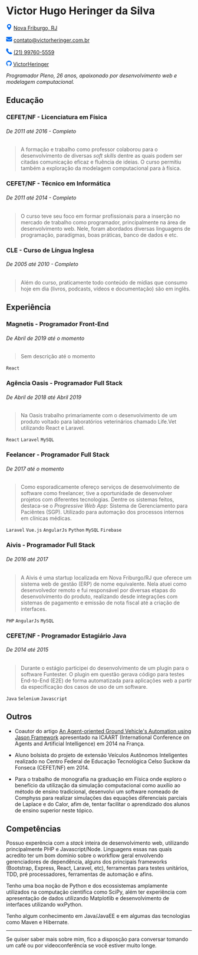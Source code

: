 # Victor Hugo Heringer da Silva

![location](./img/location.png)  [Nova Friburgo, RJ](https://www.google.com/maps?q=nova+friburgo&um=1&ie=UTF-8&sa=X&ved=0ahUKEwiC_8S59ujfAhVCA9QKHeUqDZEQ_AUIDigB) 

![mail](./img/mail.png) [contato@victorheringer.com.br ]()

![phone](./img/phone.png) [(21) 99760-5559](https://victorheringer.com.br/)

![github](./img/github.png) [VictorHeringer](https://github.com/VictorHeringer)


*Programador Pleno, 26 anos, apaixonado por desenvolvimento web e modelagem computacional.*

## Educação

### CEFET/NF - Licenciatura em Física 
###### *De 2011 até 2016 - Completo*

> A formação e trabalho como professor colaborou para o desenvolvimento de diversas *soft skills* dentre as quais podem ser citadas comunicação eficaz e fluência de ideias. O curso permitiu também a exploração da modelagem computacional para à física.

### CEFET/NF - Técnico em Informática 
###### *De 2011 até 2014 - Completo*

> O curso teve seu foco em formar profissionais para a inserção no mercado de trabalho como programador, principalmente na área de desenvolvimento web. Nele, foram abordados diversas linguagens de programação, paradígmas, boas práticas, banco de dados e etc.

### CLE - Curso de Língua Inglesa 
###### *De 2005 até 2010 - Completo*

> Além do curso, praticamente todo conteúdo de mídias que consumo hoje em dia (livros, podcasts, vídeos e documentação) são em inglês.

## Experiência

### Magnetis  - Programador Front-End
###### *De Abril de 2019 até o momento*

> Sem descrição até o momento

```React```

### Agência Oasis  - Programador Full Stack
###### *De Abril de 2018 até Abril 2019*

> Na Oasis trabalho primariamente com o desenvolvimento de um produto voltado para laboratórios veterinários chamado Life.Vet utilizando React e Laravel.

```React``` ```Laravel``` ```MySQL```


### Feelancer - Programador Full Stack
###### *De 2017 até o momento*

> Como esporadicamente ofereço serviços de desenvolvimento de software como freelancer, tive a oportunidade de desenvolver projetos com diferentes tecnologias. Dentre os sistemas feitos, destaca-se o *Progressive Web App*: Sistema de Gerenciamento para Paciêntes (SGP). Utilizado para automação dos processos internos em clínicas médicas.

```Laravel``` ```Vue.js``` ```AngularJs``` ```Python``` ```MySQL``` ```Firebase```

### Aivis - Programador Full Stack
###### *De 2016 até 2017*

> A Aivis é uma startup localizada em Nova Friburgo/RJ que oferece um sistema web de gestão (ERP) de nome equivalente. Nela atuei como desenvolvedor remoto e fui responsável por diversas etapas do desenvolvimento do produto, realizando desde integrações com sistemas de pagamento e emissão de nota fiscal até a criação de interfaces.

```PHP``` ```AngularJs``` ```MySQL```

### CEFET/NF - Programador Estagiário Java
###### *De 2014 até 2015*

> Durante o estágio participei do desenvolvimento de um plugin para o software Funtester. O plugin em questão gerava código para testes End-to-End (E2E) de forma automatizada para aplicações web a partir da especificação dos casos de uso de um software.

```Java``` ```Selenium``` ```Javascript```

## Outros

* Coautor do artigo [An Agent-oriented Ground Vehicle's Automation using Jason Framework](https://www.researchgate.net/publication/276027294_An_Agent-oriented_Ground_Vehicle's_Automation_using_Jason_Framework) apresentado na ICAART (International Conference on Agents and Artificial Intelligence) em 2014 na França.

* Aluno bolsista do projeto de extensão Veículos Autônomos Inteligentes realizado no Centro Federal de Educação Tecnológica Celso Suckow da Fonseca (CEFET/NF) em 2014.

* Para o trabalho de monografia na graduação em Física onde exploro o benefício da utilização da simulação computacional como auxílio ao método de ensino tradicional, desenvolvi um software nomeado de Comphyss para realizar simulações das equações diferenciais parciais de Laplace e do Calor, afim de, tentar facilitar o aprendizado dos alunos de ensino superior neste tópico.

## Competências

Possuo experência com a *stack* inteira de desenvolvimento web, utilizando principalmente PHP e Javascript/Node. Linguagens essas nas quais acredito ter um bom domínio sobre o workflow geral envolvendo gerenciadores de dependência, alguns dos principais frameworks (Bootstrap, Express, React, Laravel, etc), ferramentas para testes unitários, TDD, pré processadores, ferramentas de automação e afins.

Tenho uma boa noção de Python e dos ecossistemas amplamente utilizados na computação científica como SciPy, além ter experiência com apresentação de dados utilizando Matplotlib e desenvolvimento de interfaces utilizando wxPython.

Tenho algum conhecimento em Java/JavaEE e em algumas das tecnologias como Maven e Hibernate.

--------

Se quiser saber mais sobre mim, fico a disposção para conversar tomando um café  ou por videoconferência se você estiver muito longe.